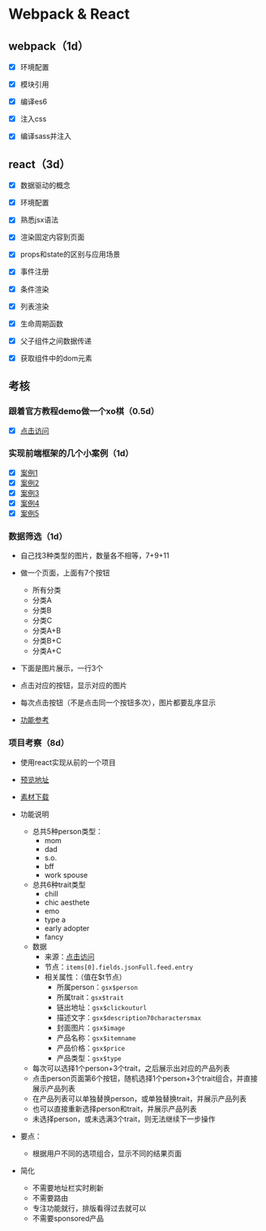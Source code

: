 # Webpack & React

## webpack（1d）

- [x] 环境配置
- [x] 模块引用
- [x] 编译es6
- [x] 注入css
- [x] 编译sass并注入



## react（3d）

- [x] 数据驱动的概念
- [x] 环境配置
- [x] 熟悉jsx语法
- [x] 渲染固定内容到页面
- [x] props和state的区别与应用场景
- [x] 事件注册
- [x] 条件渲染
- [x] 列表渲染
- [x] 生命周期函数
- [x] 父子组件之间数据传递
- [x] 获取组件中的dom元素



## 考核

### 跟着官方教程demo做一个xo棋（0.5d）

- [x] [点击访问](https://facebook.github.io/react/tutorial/tutorial.html)

### 实现前端框架的几个小案例（1d）

- [x] [案例1](http://www.gbtags.com/gb/demoviewer/10407/a6b8d138-4f9f-4b2e-812e-416ece45b95f/example1.html.htm)
- [x] [案例2](http://www.gbtags.com/gb/demoviewer/10407/a6b8d138-4f9f-4b2e-812e-416ece45b95f/example2.html.htm)
- [x] [案例3](http://www.gbtags.com/gb/demoviewer/10407/a6b8d138-4f9f-4b2e-812e-416ece45b95f/example3.html.htm)
- [x] [案例4](http://www.gbtags.com/gb/demoviewer/10407/a6b8d138-4f9f-4b2e-812e-416ece45b95f/example4.html.htm)
- [x] [案例5](http://www.gbtags.com/gb/demoviewer/10407/a6b8d138-4f9f-4b2e-812e-416ece45b95f/example5.html.htm)

### 数据筛选（1d）

- 自己找3种类型的图片，数量各不相等，7+9+11

- 做一个页面，上面有7个按钮

    - 所有分类
    - 分类A
    - 分类B
    - 分类C
    - 分类A+B
    - 分类B+C
    - 分类A+C

- 下面是图片展示，一行3个
- 点击对应的按钮，显示对应的图片
- 每次点击按钮（不是点击同一个按钮多次），图片都要乱序显示
- [功能参考](http://demos.clientapprove.com/NYT_tiffany/)

### 项目考察（8d）

- 使用react实现从前的一个项目

- [预览地址](http://www.clientapprove.com/preview/R29_holiday_gift_curator/)

- [素材下载](https://github.com/fpg-wx/training/raw/master/assets/react-r29.zip)

- 功能说明

  - 总共5种person类型：
    - mom
    - dad
    - s.o.
    - bff
    - work spouse
  - 总共6种trait类型
    - chill
    - chic aesthete
    - emo
    - type a
    - early adopter
    - fancy
  - 数据
    - 来源：[点击访问](https://cdn.contentful.com/spaces/gju6m3ezaxar/entries?content_type=jsonFull&include=10&limit=200&access_token=e887c7cd3298dd5e14cce7cd22523670abea9de380aef548efcbcb4b3a612ee9)
    - 节点：`items[0].fields.jsonFull.feed.entry`
    - 相关属性：（值在$t节点）
      - 所属person：`gsx$person`
      - 所属trait：`gsx$trait`
      - 链出地址：`gsx$clickouturl`
      - 描述文字：`gsx$description70charactersmax`
      - 封面图片：`gsx$image`
      - 产品名称：`gsx$itemname`
      - 产品价格：`gsx$price`
      - 产品类型：`gsx$type`
  - 每次可以选择1个person+3个trait，之后展示出对应的产品列表
  - 点击person页面第6个按钮，随机选择1个person+3个trait组合，并直接展示产品列表
  - 在产品列表可以单独替换person，或单独替换trait，并展示产品列表
  - 也可以直接重新选择person和trait，并展示产品列表
  - 未选择person，或未选满3个trait，则无法继续下一步操作

- 要点：

  - 根据用户不同的选项组合，显示不同的结果页面

- 简化

  - 不需要地址栏实时刷新
  - 不需要路由
  - 专注功能就行，排版看得过去就可以
  - 不需要sponsored产品
